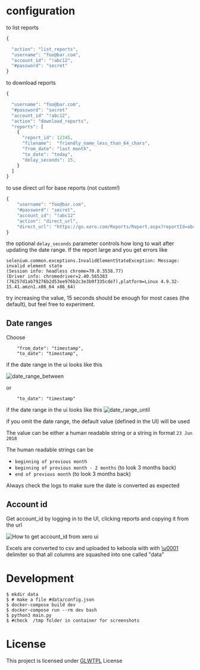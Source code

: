 # configuration 

to list reports
```javascript
{

  "action": "list_reports",
  "username": "foo@bar.com",
  "account_id": "!abc12",
  "#password": "secret"
}
```

to download reports
```javascript
{

  "username": "foo@bar.com",
  "#password": "secret"
  "account_id" "!abc12",
  "action": "download_reports",
  "reports": [
    {
      "report_id": 12345,
      "filename":  "friendly_name_less_than_64_chars",
      "from_date": "last month",
      "to_date": "today",
      "delay_seconds": 15,
    }
  ]
}
```

to use direct url for base reports (not custom!)
```javascript
{
	"username": "foo@bar.com",
	"#password": "secret",
	"account_id": "!abc12"
	"action": "direct_url",
	"direct_url": "https://go.xero.com/Reports/Report.aspx?reportId=abcdef-[truncated]&statement=123456-[truncated]&reportClass=ProfitAndLoss"
}
```

the optional `delay_seconds` parameter controls how long to wait after updating the date range. If the report large and you get errors like 
```
selenium.common.exceptions.InvalidElementStateException: Message: invalid element state
(Session info: headless chrome=70.0.3538.77)
(Driver info: chromedriver=2.40.565383 (76257d1ab79276b2d53ee976b2c3e3b9f335cde7),platform=Linux 4.9.32-15.41.amzn1.x86_64 x86_64)
```

try increasing the value, 15 seconds should be enough for most cases (the default), but feel free to experiment.


## Date ranges
Choose 
```
    "from_date": "timestamp",
    "to_date": "timestamp",
```

if the date range in the ui looks like this

![date_range_between](./media/date_range_between.png)

or

```
    "to_date": "timestamp" 
```
if the date range in the ui looks like this
![date_range_until](./media/date_range_until.png)


if you omit the date range, the default value (defined in the UI) will be used

The value can be either a human readable string or a string in format `23 Jun 2018`

The human readable strings can be 
- `beginning of previous month`
- `beginning of previous month - 2 months` (to look 3 months back)
- `end of previous month` (to look 3 months back)

Always check the logs to make sure the date is converted as expected

## Account id
Get account_id by logging in to the UI, clicking reports and copying it from the url

![How to get account_id from xero ui](./media/xero_account_id_ui.png)

Excels are converted to csv and uploaded to keboola with with [\u0001](https://www.fileformat.info/info/unicode/char/0001/index.htm) delimiter so that all columns are squashed into one called "data"
# Development
```
$ mkdir data
$ # make a file #data/config.json
$ docker-compose build dev
$ docker-compose run --rm dev bash
$ python3 main.py
$ #check  /tmp folder in container for screenshots
```

# License
This project is licensed under [GLWTPL](https://github.com/me-shaon/GLWTPL/blob/master/LICENSE) License
